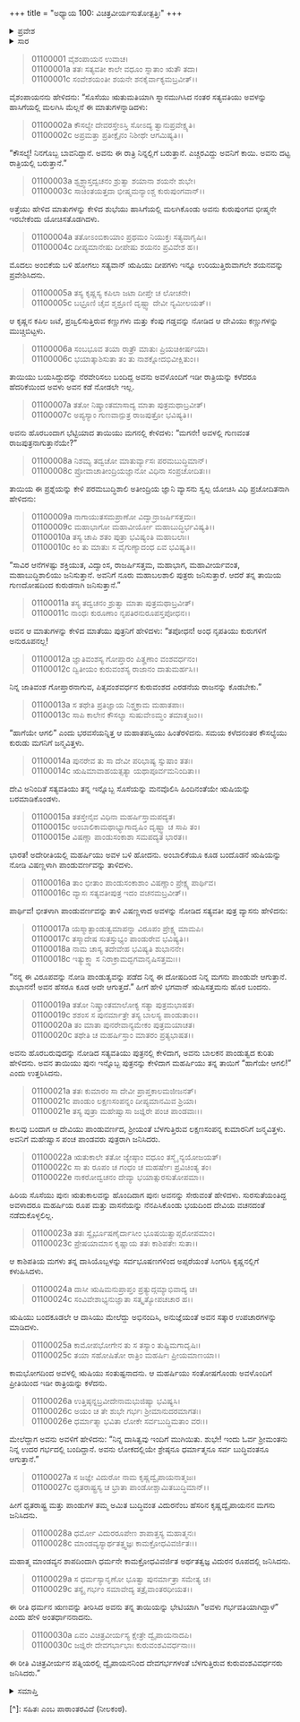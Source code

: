 +++
title = "ಅಧ್ಯಾಯ 100: ವಿಚಿತ್ರವೀರ್ಯಸುತೋತ್ಪತ್ತಿಃ"
+++

<details><summary>ಪ್ರವೇಶ</summary>


।।   ಓಂ ಓಂ ನಮೋ ನಾರಾಯಣಾಯ।।   ಶ್ರೀ ವೇದವ್ಯಾಸಾಯ ನಮಃ ।।

ಶ್ರೀ ಕೃಷ್ಣದ್ವೈಪಾಯನ ವೇದವ್ಯಾಸ ವಿರಚಿತ  

**ಶ್ರೀ ಮಹಾಭಾರತ**

**ಆದಿ ಪರ್ವ**

**ಸಂಭವ ಪರ್ವ**

**ಅಧ್ಯಾಯ 100**

</details>


<details><summary>ಸಾರ</summary>

ಅಂಬಿಕೆಯಲ್ಲಿ ವ್ಯಾಸನಿಂದ ಕುರುಡ ಧೃತರಾಷ್ಟ್ರನ ಜನನ (1-13). ಅಂಬಾಲಿಕೆಯಲ್ಲಿ ಪಾಂಡುವಿನ ಜನನ (14-21). ಅಂಬಿಕೆಯ ದಾಸಿಯಲ್ಲಿ ವ್ಯಾಸಪುತ್ರ ವಿದುರನ ಜನನ (22-30).

</details>


> 01100001 ವೈಶಂಪಾಯನ ಉವಾಚ।  
01100001a ತತಃ ಸತ್ಯವತೀ ಕಾಲೇ ವಧೂಂ ಸ್ನಾತಾಂ ಋತೌ ತದಾ।  
01100001c ಸಂವೇಶಯಂತೀ ಶಯನೇ ಶನಕೈರ್ವಾಕ್ಯಮಬ್ರವೀತ್।।

ವೈಶಂಪಾಯನನು ಹೇಳಿದನು: “ಸೊಸೆಯು ಋತುಮತಿಯಾಗಿ ಸ್ನಾನಮುಗಿಸಿದ ನಂತರ ಸತ್ಯವತಿಯು ಅವಳನ್ನು ಹಾಸಿಗೆಯಲ್ಲಿ ಮಲಗಿಸಿ ಮೆಲ್ಲನೆ ಈ ಮಾತುಗಳನ್ನಾಡಿದಳು:

> 01100002a ಕೌಸಲ್ಯೇ ದೇವರಸ್ತೇಽಸ್ತಿ ಸೋಽದ್ಯ ತ್ವಾನುಪ್ರವೇಕ್ಷ್ಯತಿ।  
01100002c ಅಪ್ರಮತ್ತಾ ಪ್ರತೀಕ್ಷೈನಂ ನಿಶೀಥೇ ಆಗಮಿಷ್ಯತಿ।।

“ಕೌಸಲ್ಯೆ! ನಿನಗೊಬ್ಬ ಬಾವನಿದ್ದಾನೆ. ಅವನು ಈ ರಾತ್ರಿ ನಿನ್ನಲ್ಲಿಗೆ ಬರುತ್ತಾನೆ. ಎಚ್ಚರವಿದ್ದು ಅವನಿಗೆ ಕಾಯಿ. ಅವನು ದಟ್ಟ ರಾತ್ರಿಯಲ್ಲಿ ಬರುತ್ತಾನೆ.”

> 01100003a ಶ್ವಶ್ರ್ವಾಸ್ತದ್ವಚನಂ ಶ್ರುತ್ವಾ ಶಯಾನಾ ಶಯನೇ ಶುಭೇ।  
01100003c ಸಾಚಿಂತಯತ್ತದಾ ಭೀಷ್ಮಮನ್ಯಾಂಶ್ಚ ಕುರುಪುಂಗವಾನ್।।

ಅತ್ತೆಯು ಹೇಳಿದ ಮಾತುಗಳನ್ನು ಕೇಳಿದ ಶುಭೆಯು ಹಾಸಿಗೆಯಲ್ಲಿ ಮಲಗಿಕೊಂಡು ಅವನು ಕುರುಪುಂಗವ ಭೀಷ್ಮನೇ ಇರಬೇಕೆಂದು ಯೋಚಿಸತೊಡಗಿದಳು.

> 01100004a ತತೋಽಂಬಿಕಾಯಾಂ ಪ್ರಥಮಂ ನಿಯುಕ್ತಃ ಸತ್ಯವಾಗೃಷಿಃ।  
01100004c ದೀಪ್ಯಮಾನೇಷು ದೀಪೇಷು ಶಯನಂ ಪ್ರವಿವೇಶ ಹ।।

ಮೊದಲು ಅಂಬಿಕೆಯ ಬಳಿ ಹೋಗಲು ಸತ್ಯವಾನ್ ಋಷಿಯು ದೀಪಗಳು ಇನ್ನೂ ಉರಿಯುತ್ತಿರುವಾಗಲೇ ಶಯನವನ್ನು ಪ್ರವೇಶಿಸಿದನು.

> 01100005a ತಸ್ಯ ಕೃಷ್ಣಸ್ಯ ಕಪಿಲಾ ಜಟಾ ದೀಪ್ತೇ ಚ ಲೋಚನೇ।  
01100005c ಬಭ್ರೂಣಿ ಚೈವ ಶ್ಮಶ್ರೂಣಿ ದೃಷ್ಟ್ವಾ ದೇವೀ ನ್ಯಮೀಲಯತ್।।

ಆ ಕೃಷ್ಣನ ಕಪಿಲ ಜಟೆ, ಪ್ರಜ್ವಲಿಸುತ್ತಿರುವ ಕಣ್ಣುಗಳು ಮತ್ತು ಕೆಂಪು ಗಡ್ಡವನ್ನು ನೋಡಿದ ಆ ದೇವಿಯು ಕಣ್ಣುಗಳನ್ನು ಮುಚ್ಚಿಬಿಟ್ಟಳು.

> 01100006a ಸಂಬಭೂವ ತಯಾ ರಾತ್ರೌ ಮಾತುಃ ಪ್ರಿಯಚಿಕೀರ್ಷಯಾ।   
01100006c ಭಯಾತ್ಕಾಶಿಸುತಾ ತಂ ತು ನಾಶಕ್ನೋದಭಿವೀಕ್ಷಿತುಂ।।

ತಾಯಿಯು ಬಯಸಿದ್ದುದನ್ನು ನೆರವೇರಿಸಲು ಬಂದಿದ್ದ ಅವನು ಅವಳೊಂದಿಗೆ ಇಡೀ ರಾತ್ರಿಯನ್ನು ಕಳೆದರೂ ಹೆದರಿಕೆಯಿಂದ ಅವಳು ಅವನ ಕಡೆ ನೋಡಲೇ ಇಲ್ಲ.

> 01100007a ತತೋ ನಿಷ್ಕ್ರಾಂತಮಾಸಾದ್ಯ ಮಾತಾ ಪುತ್ರಮಥಾಬ್ರವೀತ್।  
01100007c ಅಪ್ಯಸ್ಯಾಂ ಗುಣವಾನ್ಪುತ್ರ ರಾಜಪುತ್ರೋ ಭವಿಷ್ಯತಿ।।

ಅವನು ಹೊರಬಂದಾಗ ಭೆಟ್ಟಿಯಾದ ತಾಯಿಯು ಮಗನಲ್ಲಿ ಕೇಳಿದಳು: “ಮಗನೇ! ಅವಳಲ್ಲಿ ಗುಣವಂತ ರಾಜಪುತ್ರನಾಗುತ್ತಾನೆಯೇ?”

> 01100008a ನಿಶಮ್ಯ ತದ್ವಚೋ ಮಾತುರ್ವ್ಯಾಸಃ ಪರಮಬುದ್ಧಿಮಾನ್।  
01100008c ಪ್ರೋವಾಚಾತೀಂದ್ರಿಯಜ್ಞಾನೋ ವಿಧಿನಾ ಸಂಪ್ರಚೋದಿತಃ।।

ತಾಯಿಯ ಈ ಪ್ರಶ್ನೆಯನ್ನು ಕೇಳಿ ಪರಮಬುದ್ಧಿಶಾಲಿ ಅತೀಂದ್ರಿಯ ಜ್ಞಾನಿ ವ್ಯಾಸನು ಸ್ವಲ್ಪ ಯೋಚಿಸಿ ವಿಧಿ ಪ್ರಚೋದಿತನಾಗಿ ಹೇಳಿದನು:

> 01100009a ನಾಗಾಯುತಸಮಪ್ರಾಣೋ ವಿದ್ವಾನ್ರಾಜರ್ಷಿಸತ್ತಮಃ।  
01100009c ಮಹಾಭಾಗೋ ಮಹಾವೀರ್ಯೋ ಮಹಾಬುದ್ಧಿರ್ಭವಿಷ್ಯತಿ।।  
01100010a ತಸ್ಯ ಚಾಪಿ ಶತಂ ಪುತ್ರಾ ಭವಿಷ್ಯಂತಿ ಮಹಾಬಲಾಃ।  
01100010c ಕಿಂ ತು ಮಾತುಃ ಸ ವೈಗುಣ್ಯಾದಂಧ ಏವ ಭವಿಷ್ಯತಿ।।

“ಸಾವಿರ ಆನೆಗಳಷ್ಟು ಶಕ್ತಿಯುತ, ವಿದ್ವಾಂಸ, ರಾಜರ್ಷಿಸತ್ತಮ, ಮಹಾಭಾಗ, ಮಹಾವೀರ್ಯವಂತ, ಮಹಾಬುದ್ಧಿಶಾಲಿಯು ಜನಿಸುತ್ತಾನೆ. ಅವನಿಗೆ ನೂರು ಮಹಾಬಲಶಾಲಿ ಪುತ್ರರು ಜನಿಸುತ್ತಾರೆ. ಆದರೆ ತನ್ನ ತಾಯಿಯ ಗುಣದೋಷದಿಂದ ಕುರುಡನಾಗಿ ಜನಿಸುತ್ತಾನೆ.”

> 01100011a ತಸ್ಯ ತದ್ವಚನಂ ಶ್ರುತ್ವಾ ಮಾತಾ ಪುತ್ರಮಥಾಬ್ರವೀತ್।  
01100011c ನಾಂಧಃ ಕುರೂಣಾಂ ನೃಪತಿರನುರೂಪಸ್ತಪೋಧನ।।

ಅವನ ಆ ಮಾತುಗಳನ್ನು ಕೇಳಿದ ಮಾತೆಯು ಪುತ್ರನಿಗೆ ಹೇಳಿದಳು: “ತಪೋಧನ! ಅಂಧ ನೃಪತಿಯು ಕುರುಗಳಿಗೆ ಅನುರೂಪನಲ್ಲ!

> 01100012a ಜ್ಞಾತಿವಂಶಸ್ಯ ಗೋಪ್ತಾರಂ ಪಿತೄಣಾಂ ವಂಶವರ್ಧನಂ।  
01100012c ದ್ವಿತೀಯಂ ಕುರುವಂಶಸ್ಯ ರಾಜಾನಂ ದಾತುಮರ್ಹಸಿ।।

ನಿನ್ನ ಜಾತಿವಂಶ ಗೋಪ್ತಾರನಾಗುವ, ಪಿತೃವಂಶವರ್ಧನ ಕುರುವಂಶದ ಎರಡನೆಯ ರಾಜನನ್ನು ಕೊಡಬೇಕು.”

> 01100013a ಸ ತಥೇತಿ ಪ್ರತಿಜ್ಞಾಯ ನಿಶ್ಚಕ್ರಾಮ ಮಹಾತಪಾಃ।  
01100013c ಸಾಪಿ ಕಾಲೇನ ಕೌಸಲ್ಯಾ ಸುಷುವೇಽಮ್ಧಂ ತಮಾತ್ಮಜಂ।।

“ಹಾಗೆಯೇ ಆಗಲಿ” ಎಂದು ಭರವಸೆಯನ್ನಿತ್ತ ಆ ಮಹಾತಪಸ್ವಿಯು ಹಿಂತೆರಳಿದನು. ಸಮಯ ಕಳೆದನಂತರ ಕೌಸಲ್ಯೆಯು ಕುರುಡು ಮಗನಿಗೆ ಜನ್ಮವಿತ್ತಳು.

> 01100014a ಪುನರೇವ ತು ಸಾ ದೇವೀ ಪರಿಭಾಷ್ಯ ಸ್ನುಷಾಂ ತತಃ।  
01100014c ಋಷಿಮಾವಾಹಯತ್ಸತ್ಯಾ ಯಥಾಪೂರ್ವಮನಿಂದಿತಾ।।

ದೇವಿ ಅನಿಂದಿತೆ ಸತ್ಯವತಿಯು ತನ್ನ ಇನ್ನೊಬ್ಬ ಸೊಸೆಯನ್ನು ಮನವೊಲಿಸಿ ಹಿಂದಿನಂತೆಯೇ ಋಷಿಯನ್ನು ಬರಮಾಡಿಕೊಂಡಳು.

> 01100015a ತತಸ್ತೇನೈವ ವಿಧಿನಾ ಮಹರ್ಷಿಸ್ತಾಮಪದ್ಯತ।  
01100015c ಅಂಬಾಲಿಕಾಮಥಾಭ್ಯಾಗಾದೃಷಿಂ ದೃಷ್ಟ್ವಾ ಚ ಸಾಪಿ ತಂ।  
01100015e ವಿಷಣ್ಣಾ ಪಾಂಡುಸಂಕಾಶಾ ಸಮಪದ್ಯತ ಭಾರತ।।

ಭಾರತ! ಅದೇರೀತಿಯಲ್ಲಿ ಮಹರ್ಷಿಯು ಅವಳ ಬಳಿ ಹೋದನು. ಅಂಬಾಲಿಕೆಯೂ ಕೂಡ ಬಂದೊಡನೆ ಋಷಿಯನ್ನು ನೋಡಿ ವಿಷಣ್ಣಳಾಗಿ ಪಾಂಡುವರ್ಣವನ್ನು ತಾಳಿದಳು.

> 01100016a ತಾಂ ಭೀತಾಂ ಪಾಂಡುಸಂಕಾಶಾಂ ವಿಷಣ್ಣಾಂ ಪ್ರೇಕ್ಷ್ಯ ಪಾರ್ಥಿವ।  
01100016c ವ್ಯಾಸಃ ಸತ್ಯವತೀಪುತ್ರ ಇದಂ ವಚನಮಬ್ರವೀತ್।।

ಪಾರ್ಥಿವ! ಭೀತಳಾಗಿ ಪಾಂಡುವರ್ಣವನ್ನು ತಾಳಿ ವಿಷಣ್ಣಳಾದ ಅವಳನ್ನು ನೋಡಿದ ಸತ್ಯವತೀ ಪುತ್ರ ವ್ಯಾಸನು ಹೇಳಿದನು:

> 01100017a ಯಸ್ಮಾತ್ಪಾಂಡುತ್ವಮಾಪನ್ನಾ ವಿರೂಪಂ ಪ್ರೇಕ್ಷ್ಯ ಮಾಮಪಿ।  
01100017c ತಸ್ಮಾದೇಷ ಸುತಸ್ತುಭ್ಯಂ ಪಾಂಡುರೇವ ಭವಿಷ್ಯತಿ।।  
01100018a ನಾಮ ಚಾಸ್ಯ ತದೇವೇಹ ಭವಿಷ್ಯತಿ ಶುಭಾನನೇ।   
01100018c ಇತ್ಯುಕ್ತ್ವಾ ಸ ನಿರಾಕ್ರಾಮದ್ಭಗವಾನೃಷಿಸತ್ತಮಃ।।

“ನನ್ನ ಈ ವಿರೂಪವನ್ನು ನೋಡಿ ಪಾಂಡುತ್ವವನ್ನು ಪಡೆದ ನಿನ್ನ ಈ ದೋಷದಿಂದ ನಿನ್ನ ಮಗನು ಪಾಂಡುವೇ ಆಗುತ್ತಾನೆ. ಶುಭಾನನೆ! ಅವನ ಹೆಸರೂ ಕೂಡ ಅದೇ ಆಗುತ್ತದೆ.” ಹೀಗೆ ಹೇಳಿ ಭಗವಾನ್ ಋಷಿಸತ್ತಮನು ಹೊರ ಬಂದನು.

> 01100019a ತತೋ ನಿಷ್ಕ್ರಾಂತಮಾಲೋಕ್ಯ ಸತ್ಯಾ ಪುತ್ರಮಭಾಷತ।  
01100019c ಶಶಂಸ ಸ ಪುನರ್ಮಾತ್ರೇ ತಸ್ಯ ಬಾಲಸ್ಯ ಪಾಂಡುತಾಂ।।   
01100020a ತಂ ಮಾತಾ ಪುನರೇವಾನ್ಯಮೇಕಂ ಪುತ್ರಮಯಾಚತ।  
01100020c ತಥೇತಿ ಚ ಮಹರ್ಷಿಸ್ತಾಂ ಮಾತರಂ ಪ್ರತ್ಯಭಾಷತ।।

ಅವನು ಹೊರಬರುವುದನ್ನು ನೋಡಿದ ಸತ್ಯವತಿಯು ಪುತ್ರನಲ್ಲಿ ಕೇಳಿದಾಗ, ಅವನು ಬಾಲಕನ ಪಾಂಡುತ್ವದ ಕುರಿತು ಹೇಳಿದನು. ಅವನ ತಾಯಿಯು ಪುನಃ ಇನ್ನೊಬ್ಬ ಪುತ್ರನನ್ನು ಕೇಳಿದಾಗ ಮಹರ್ಷಿಯು ತನ್ನ ತಾಯಿಗೆ “ಹಾಗೆಯೇ ಆಗಲಿ!” ಎಂದು ಉತ್ತರಿಸಿದನು.

> 01100021a ತತಃ ಕುಮಾರಂ ಸಾ ದೇವೀ ಪ್ರಾಪ್ತಕಾಲಮಜೀಜನತ್।   
01100021c ಪಾಂಡುಂ ಲಕ್ಷಣಸಂಪನ್ನಂ ದೀಪ್ಯಮಾನಮಿವ ಶ್ರಿಯಾ।  
01100021e ತಸ್ಯ ಪುತ್ರಾ ಮಹೇಷ್ವಾಸಾ ಜಜ್ಞಿರೇ ಪಂಚ ಪಾಂಡವಾಃ।।

ಕಾಲವು ಬಂದಾಗ ಆ ದೇವಿಯು ಪಾಂಡುವರ್ಣದ, ಶ್ರೀಯಂತೆ ಬೆಳಗುತ್ತಿರುವ ಲಕ್ಷಣಸಂಪನ್ನ ಕುಮಾರನಿಗೆ ಜನ್ಮವಿತ್ತಳು. ಅವನಿಗೆ ಮಹೇಷ್ವಾಸ ಪಂಚ ಪಾಂಡವರು ಪುತ್ರರಾಗಿ ಜನಿಸಿದರು.

> 01100022a ಋತುಕಾಲೇ ತತೋ ಜ್ಯೇಷ್ಠಾಂ ವಧೂಂ ತಸ್ಮೈ ನ್ಯಯೋಜಯತ್।   
01100022c ಸಾ ತು ರೂಪಂ ಚ ಗಂಧಂ ಚ ಮಹರ್ಷೇಃ ಪ್ರವಿಚಿಂತ್ಯ ತಂ।  
01100022e ನಾಕರೋದ್ವಚನಂ ದೇವ್ಯಾ ಭಯಾತ್ಸುರಸುತೋಪಮಾ।।

ಹಿರಿಯ ಸೊಸೆಯು ಪುನಃ ಋತುಕಾಲವನ್ನು ಹೊಂದಿದಾಗ ಪುನಃ ಅವನನ್ನು ಸೇರುವಂತೆ ಹೇಳಿದಳು. ಸುರಸುತೆಯಂತಿದ್ದ ಅವಳಾದರೂ ಮಹರ್ಷಿಯ ರೂಪ ಮತ್ತು ವಾಸನೆಯನ್ನು ನೆನಪಿಸಿಕೊಂಡು ಭಯದಿಂದ ದೇವಿಯ ವಚನದಂತೆ ನಡೆದುಕೊಳ್ಳಲಿಲ್ಲ.

> 01100023a ತತಃ ಸ್ವೈರ್ಭೂಷಣೈರ್ದಾಸೀಂ ಭೂಷಯಿತ್ವಾಪ್ಸರೋಪಮಾಂ।  
01100023c ಪ್ರೇಷಯಾಮಾಸ ಕೃಷ್ಣಾಯ ತತಃ ಕಾಶಿಪತೇಃ ಸುತಾ।।

ಆ ಕಾಶಿಪತಿಯ ಮಗಳು ತನ್ನ ದಾಸಿಯೊಬ್ಬಳನ್ನು ಸರ್ವಭೂಷಣಗಳಿಂದ ಅಪ್ಸರೆಯಂತೆ ಸಿಂಗರಿಸಿ ಕೃಷ್ಣನಲ್ಲಿಗೆ ಕಳುಹಿಸಿದಳು.

> 01100024a ದಾಸೀ ಋಷಿಮನುಪ್ರಾಪ್ತಂ ಪ್ರತ್ಯುದ್ಗಮ್ಯಾಭಿವಾದ್ಯ ಚ।  
01100024c ಸಂವಿವೇಶಾಭ್ಯನುಜ್ಞಾತಾ ಸತ್ಕೃತ್ಯೋಪಚಚಾರ ಹ।।

ಋಷಿಯು ಬಂದಕೂಡಲೇ ಆ ದಾಸಿಯು ಮೇಲೆದ್ದು ಅಭಿನಂದಿಸಿ, ಅನುಜ್ಞೆಯಂತೆ ಅವನ ಸತ್ಕಾರ ಉಪಚಾರಗಳನ್ನು ಮಾಡಿದಳು.

> 01100025a ಕಾಮೋಪಭೋಗೇನ ತು ಸ ತಸ್ಯಾಂ ತುಷ್ಟಿಮಗಾದೃಷಿಃ।  
01100025c ತಯಾ ಸಹೋಷಿತೋ ರಾತ್ರಿಂ ಮಹರ್ಷಿಃ ಪ್ರೀಯಮಾಣಯಾ।।

ಕಾಮಭೋಗದಿಂದ ಅವಳಲ್ಲಿ ಋಷಿಯು ಸಂತುಷ್ಟನಾದನು. ಆ ಮಹರ್ಷಿಯು ಸಂತೋಷಗೊಂಡು ಅವಳೊಂದಿಗೆ ಪ್ರೀತಿಯಿಂದ ಇಡೀ ರಾತ್ರಿಯನ್ನು ಕಳೆದನು.

> 01100026a ಉತ್ತಿಷ್ಠನ್ನಬ್ರವೀದೇನಾಮಭುಜಿಷ್ಯಾ ಭವಿಷ್ಯಸಿ।  
01100026c ಅಯಂ ಚ ತೇ ಶುಭೇ ಗರ್ಭಃ ಶ್ರೀಮಾನುದರಮಾಗತಃ।  
01100026e ಧರ್ಮಾತ್ಮಾ ಭವಿತಾ ಲೋಕೇ ಸರ್ವಬುದ್ಧಿಮತಾಂ ವರಃ।।

ಮೇಲೆದ್ದಾಗ ಅವನು ಅವಳಿಗೆ ಹೇಳಿದನು: “ನಿನ್ನ ದಾಸಿತ್ವವು ಇಂದಿಗೆ ಮುಗಿಯಿತು. ಶುಭೇ! ಇಂದು ಓರ್ವ ಶ್ರೀಮಂತನು ನಿನ್ನ ಉದರ ಗರ್ಭದಲ್ಲಿ ಬಂದಿದ್ದಾನೆ. ಅವನು ಲೋಕದಲ್ಲಿಯೇ ಶ್ರೇಷ್ಠನೂ ಧರ್ಮಾತ್ಮನೂ ಸರ್ವ ಬುದ್ಧಿವಂತನೂ ಆಗುತ್ತಾನೆ.”

> 01100027a ಸ ಜಜ್ಞೇ ವಿದುರೋ ನಾಮ ಕೃಷ್ಣದ್ವೈಪಾಯನಾತ್ಮಜಃ।  
01100027c ಧೃತರಾಷ್ಟ್ರಸ್ಯ ಚ ಭ್ರಾತಾ ಪಾಂಡೋಶ್ಚಾಮಿತಬುದ್ಧಿಮಾನ್।।

ಹೀಗೆ ಧೃತರಾಷ್ಟ್ರ ಮತ್ತು ಪಾಂಡುಗಳ ತಮ್ಮ ಅಮಿತ ಬುದ್ಧಿವಂತ ವಿದುರನೆಂಬ ಹೆಸರಿನ ಕೃಷ್ಣದ್ವೈಪಾಯನನ ಮಗನು ಜನಿಸಿದನು.

> 01100028a ಧರ್ಮೋ ವಿದುರರೂಪೇಣ ಶಾಪಾತ್ತಸ್ಯ ಮಹಾತ್ಮನಃ।  
01100028c ಮಾಂಡವ್ಯಸ್ಯಾರ್ಥತತ್ತ್ವಜ್ಞಃ ಕಾಮಕ್ರೋಧವಿವರ್ಜಿತಃ।।

ಮಹಾತ್ಮ ಮಾಂಡವ್ಯನ ಶಾಪದಿಂದಾಗಿ ಧರ್ಮನೇ ಕಾಮಕ್ರೋಧವಿವರ್ಜಿತ ಅರ್ಥತತ್ವಜ್ಞ ವಿದುರನ ರೂಪದಲ್ಲಿ ಜನಿಸಿದನು.

> 01100029a ಸ ಧರ್ಮಸ್ಯಾನೃಣೋ ಭೂತ್ವಾ ಪುನರ್ಮಾತ್ರಾ ಸಮೇತ್ಯ ಚ।  
01100029c ತಸ್ಯೈ ಗರ್ಭಂ ಸಮಾವೇದ್ಯ ತತ್ರೈವಾಂತರಧೀಯತ।।

ಈ ರೀತಿ ಧರ್ಮನ ಋಣವನ್ನು ತೀರಿಸಿದ ಅವನು ತನ್ನ ತಾಯಿಯನ್ನು ಭೇಟಿಯಾಗಿ “ಅವಳು ಗರ್ಭವತಿಯಾಗಿದ್ದಾಳೆ” ಎಂದು ಹೇಳಿ ಅಂತರ್ಧಾನನಾದನು.

> 01100030a ಏವಂ ವಿಚಿತ್ರವೀರ್ಯಸ್ಯ ಕ್ಷೇತ್ರೇ ದ್ವೈಪಾಯನಾದಪಿ।  
01100030c ಜಜ್ಞಿರೇ ದೇವಗರ್ಭಾಭಾಃ ಕುರುವಂಶವಿವರ್ಧನಾಃ।।

ಈ ರೀತಿ ವಿಚಿತ್ರವೀರ್ಯನ ಪತ್ನಿಯರಲ್ಲಿ ದ್ವೈಪಾಯನನಿಂದ ದೇವಗರ್ಭಗಳಂತೆ ಬೆಳಗುತ್ತಿರುವ ಕುರುವಂಶವಿವರ್ಧನರು ಜನಿಸಿದರು.”

<details><summary>ಸಮಾಪ್ತಿ</summary>

ಇತಿ ಶ್ರೀ ಮಹಾಭಾರತೇ ಆದಿಪರ್ವಣಿ ಸಂಭವಪರ್ವಣಿ ವಿಚಿತ್ರವೀರ್ಯಸುತೋತ್ಪತ್ತೌ ಶತತಮೋಽಧ್ಯಾಯಃ।।  
ಇದು ಶ್ರೀ ಮಹಾಭಾರತದಲ್ಲಿ ಆದಿಪರ್ವದಲ್ಲಿ ಸಂಭವ ಪರ್ವದಲ್ಲಿ ವಿಚಿತ್ರವೀರ್ಯಸುತೋತ್ಪತ್ತಿ ಎನ್ನುವ ನೂರನೆಯ ಅಧ್ಯಾಯವು.


</details>

[^]: ಸಹಿತಃ ಎಂಬ ಪಾಠಾಂತರವಿದೆ (ನೀಲಕಂಠ).
